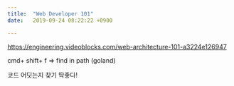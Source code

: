 ```yaml
---
title:  "Web Developer 101"
date:   2019-09-24 08:22:22 +0900

---
```


https://engineering.videoblocks.com/web-architecture-101-a3224e126947

cmd+ shift+ f => find in path (goland)

코드 어딧는지 찾기 딱좋다!

